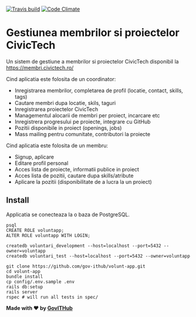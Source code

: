 [![Travis build](https://travis-ci.org/civictechro/volunt-app.svg?branch=master)](https://travis-ci.org/civictechro/volunt-app)
[![Code Climate](https://codeclimate.com/github/civictechro/volunt-app/badges/gpa.svg)](https://codeclimate.com/github/civictechro/volunt-app)

# Gestiunea membrilor si proiectelor CivicTech
Un sistem de gestiune a membrilor si proiectelor CivicTech disponibil la https://membri.civictech.ro/

Cind aplicatia este folosita de un coordinator:
- Inregistrarea membrilor, completarea de profil (locatie, contact, skills, tags)
- Cautare membri dupa locatie, skils, taguri
- Inregistrarea proiectelor CivicTech
- Managementul alocarii de membri per proiect, incarcare etc
- Inregistrera progresului pe proiecte, integrare cu GitHub
- Pozitii disponibile in proiect (openings, jobs)
- Mass mailing pentru comunitate, contributori la proiecte

Cind aplicatia este folosita de un membru:
- Signup, aplicare
- Editare profil personal
- Acces lista de proiecte, informatii publice in proiect
- Acces lista de pozitii, cautare dupa skills/atribute
- Aplicare la pozitii (disponibilitate de a lucra la un proiect)

## Install

Applicatia se conecteaza la o baza de PostgreSQL.

```
psql
CREATE ROLE voluntapp;
ALTER ROLE voluntapp WITH LOGIN;
```

```
createdb voluntari_development --host=localhost --port=5432 --owner=voluntapp
createdb voluntari_test --host=localhost --port=5432 --owner=voluntapp
```

```
git clone https://github.com/gov-ithub/volunt-app.git
cd volunt-app
bundle install
cp config/.env.sample .env
rails db:setup
rails server
rspec # will run all tests in spec/
```

**Made with :heart: by [GovITHub](http://ithub.gov.ro)**
